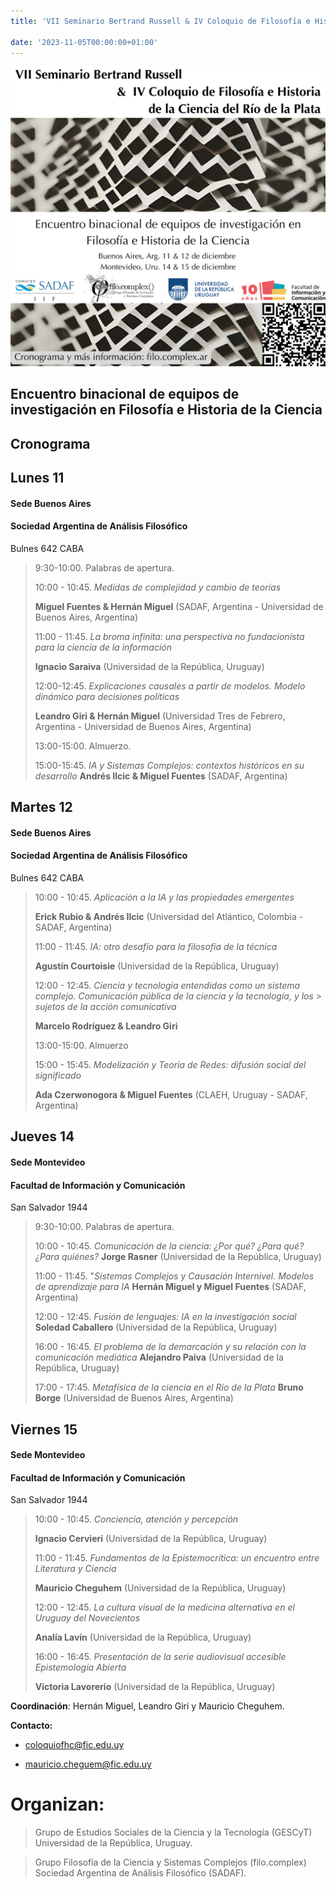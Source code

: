```yaml
---
title: 'VII Seminario Bertrand Russell & IV Coloquio de Filosofía e Historia de la Ciencia del Río de la Plata'

date: '2023-11-05T00:00:00+01:00'
---
```


![image](col_russell.png)

## Encuentro binacional de equipos de investigación en Filosofía e Historia de la Ciencia

## Cronograma

## Lunes 11

#### Sede Buenos Aires
#### Sociedad Argentina de Análisis Filosófico
Bulnes 642 CABA

> 9:30-10:00. Palabras de apertura.
>
> 10:00 - 10:45. *Medidas de complejidad y cambio de teorías*
>
> **Miguel Fuentes & Hernán Miguel** (SADAF, Argentina - Universidad de
> Buenos Aires, Argentina)
>
> 11:00 - 11:45. *La broma infinita: una perspectiva no fundacionista para la ciencia de la información*
>
> **Ignacio Saraiva** (Universidad de la República, Uruguay)
>
> 12:00-12:45. *Explicaciones causales a partir de modelos. Modelo dinámico para decisiones políticas*
>
> **Leandro Giri & Hernán Miguel** (Universidad Tres de Febrero,
> Argentina - Universidad de Buenos Aires, Argentina)
>
> 13:00-15:00. Almuerzo.
>
> 15:00-15:45. *IA y Sistemas Complejos: contextos históricos en su desarrollo* 
> **Andrés Ilcic & Miguel Fuentes** (SADAF, Argentina)

## Martes 12

#### Sede Buenos Aires
#### Sociedad Argentina de Análisis Filosófico
Bulnes 642 CABA

> 10:00 - 10:45. *Aplicación a la IA y las propiedades emergentes*
>
> **Erick Rubio & Andrés Ilcic** (Universidad del Atlántico, Colombia -
> SADAF, Argentina)
>
> 11:00 - 11:45. *IA: otro desafío para la filosofía de la técnica*
>
> **Agustín Courtoisie** (Universidad de la República, Uruguay)
>
> 12:00 - 12:45. *Ciencia y tecnología entendidas como un sistema complejo. Comunicación pública de la ciencia y la tecnología, y los > sujetos de la acción comunicativa*
>
> **Marcelo Rodríguez & Leandro Giri**
>
> 13:00-15:00. Almuerzo
>
> 15:00 - 15:45. *Modelización y Teoría de Redes: difusión social del significado*
>
> **Ada Czerwonogora & Miguel Fuentes** (CLAEH, Uruguay - SADAF,
> Argentina)

## Jueves 14

####  Sede Montevideo
#### Facultad de Información y Comunicación
San Salvador 1944

> 9:30-10:00. Palabras de apertura.
>
> 10:00 - 10:45. *Comunicación de la ciencia: ¿Por qué? ¿Para qué? ¿Para quiénes?*
> **Jorge Rasner** (Universidad de la República, Uruguay)
>
> 11:00 - 11:45. "*Sistemas Complejos y Causación Internivel. Modelos de aprendizaje para IA*
> **Hernán Miguel y Miguel Fuentes** (SADAF, Argentina)
>
> 12:00 - 12:45. *Fusión de lenguajes: IA en la investigación social*
> **Soledad Caballero** (Universidad de la República, Uruguay)
>
> 16:00 - 16:45. *El problema de la demarcación y su relación con la comunicación mediática*
> **Alejandro Paiva** (Universidad de la República, Uruguay)
>
> 17:00 - 17:45. *Metafísica de la ciencia en el Río de la Plata*
> **Bruno Borge** (Universidad de Buenos Aires, Argentina)

## Viernes 15

#### Sede Montevideo
#### Facultad de Información y Comunicación
San Salvador 1944

> 10:00 - 10:45. *Conciencia, atención y percepción*
>
> **Ignacio Cervieri** (Universidad de la República, Uruguay)
>
> 11:00 - 11:45. *Fundamentos de la Epistemocrítica: un encuentro entre Literatura y Ciencia*
>
> **Mauricio Cheguhem** (Universidad de la República, Uruguay)
>
> 12:00 - 12:45. *La cultura visual de la medicina alternativa en el Uruguay del Novecientos*
>
> **Analía Lavín** (Universidad de la República, Uruguay)
>
> 16:00 - 16:45. *Presentación de la serie audiovisual accesible Epistemología Abierta*
>
> **Victoria Lavorerio** (Universidad de la República, Uruguay)
>

**Coordinación**: Hernán Miguel, Leandro Giri y Mauricio Cheguhem.

**Contacto:**

* [coloquiofhc@fic.edu.uy](mailto:coloquiofhc@fic.edu.uy)

* [mauricio.cheguem@fic.edu.uy](mailto:mauricio.cheguem@fic.edu.uy)

# Organizan:

> Grupo de Estudios Sociales de la Ciencia y la Tecnología (GESCyT)
> Universidad de la República, Uruguay.

> Grupo Filosofía de la Ciencia y Sistemas Complejos (filo.complex)
> Sociedad Argentina de Análisis Filosófico (SADAF).

